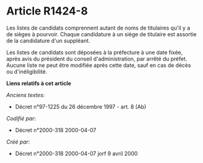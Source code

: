 # Article R1424-8

Les listes de candidats comprennent autant de noms de titulaires qu'il y a de sièges à pourvoir. Chaque candidature à un
siège de titulaire est assortie de la candidature d'un suppléant.

Les listes de candidats sont déposées à la préfecture à une date fixée, après avis du président du conseil d'administration,
par arrêté du préfet. Aucune liste ne peut être modifiée après cette date, sauf en cas de décès ou d'inéligibilité.

**Liens relatifs à cet article**

_Anciens textes_:

  - Décret n°97-1225 du 26 décembre 1997 - art. 8 (Ab)

_Codifié par_:

  - Décret n°2000-318 2000-04-07

_Créé par_:

  - Décret n°2000-318 2000-04-07 jorf 9 avril 2000
